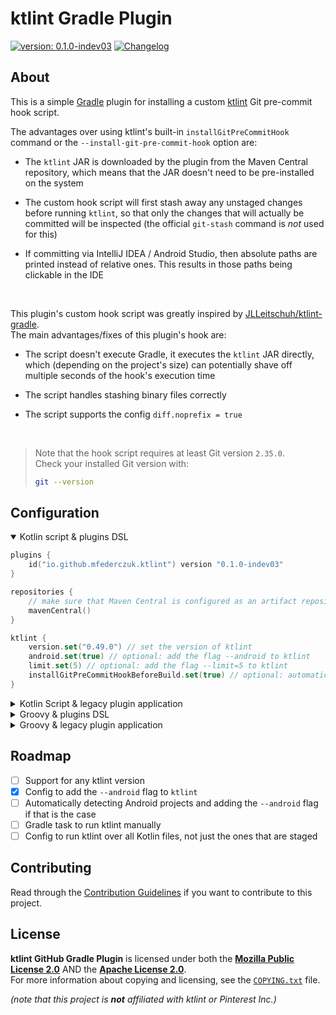 <!--
  Copyright (c) 2023 Michael Federczuk
  SPDX-License-Identifier: CC-BY-SA-4.0
-->

# ktlint Gradle Plugin #

[version_shield]: https://img.shields.io/badge/version-0.1.0--indev03-informational.svg
[release_page]: https://github.com/mfederczuk/ktlint-gradle-plugin/releases/tag/v0.1.0-indev03 "Release v0.1.0-indev03"
[![version: 0.1.0-indev03][version_shield]][release_page]
[![Changelog](https://img.shields.io/badge/-Changelog-informational.svg)](CHANGELOG.md "Changelog")

## About ##

This is a simple [Gradle] plugin for installing a custom [ktlint] Git pre-commit hook script.

The advantages over using ktlint's built-in `installGitPreCommitHook` command or
the `--install-git-pre-commit-hook` option are:

* The `ktlint` JAR is downloaded by the plugin from the Maven Central repository, which means that the JAR doesn't need
  to be pre-installed on the system

* The custom hook script will first stash away any unstaged changes before running `ktlint`, so that only the changes
  that will actually be committed will be inspected (the official `git-stash` command is *not* used for this)

* If committing via IntelliJ IDEA / Android Studio, then absolute paths are printed instead of relative ones.
  This results in those paths being clickable in the IDE

&#8203;

This plugin's custom hook script was greatly inspired by [JLLeitschuh/ktlint-gradle].  
The main advantages/fixes of this plugin's hook are:

* The script doesn't execute Gradle, it executes the `ktlint` JAR directly, which (depending on the project's size) can
  potentially shave off multiple seconds of the hook's execution time

* The script handles stashing binary files correctly

* The script supports the config `diff.noprefix = true`

&#8203;

> Note that the hook script requires at least Git version `2.35.0`.  
> Check your installed Git version with:
>
> ```sh
> git --version
> ```

[Gradle]: <https://gradle.org> "Gradle Build Tool"
[ktlint]: <https://github.com/pinterest/ktlint> "pinterest/ktlint: An anti-bikeshedding Kotlin linter with built-in formatter"
[JLLeitschuh/ktlint-gradle]: <https://github.com/JLLeitschuh/ktlint-gradle> "JLLeitschuh/ktlint-gradle: A ktlint gradle plugin"

## Configuration ##

<!-- markdownlint-disable no-inline-html -->

<details open>
<summary>Kotlin script & plugins DSL</summary>

```kotlin
plugins {
	id("io.github.mfederczuk.ktlint") version "0.1.0-indev03"
}

repositories {
	// make sure that Maven Central is configured as an artifact repository
	mavenCentral()
}

ktlint {
	version.set("0.49.0") // set the version of ktlint
	android.set(true) // optional: add the flag --android to ktlint
	limit.set(5) // optional: add the flag --limit=5 to ktlint
	installGitPreCommitHookBeforeBuild.set(true) // optional: automatically installs the hook every time before a build is started
}
```

</details>

<details>
<summary>Kotlin Script & legacy plugin application</summary>

```kotlin
buildscript {
	repositories {
		maven("https://plugins.gradle.org/m2/")
	}
	dependencies {
		classpath("io.github.mfederczuk:ktlint-gradle-plugin:0.1.0-indev03")
	}
}

apply(plugin = "io.github.mfederczuk.ktlint")

repositories {
	// make sure that Maven Central is configured as an artifact repository
	mavenCentral()
}

ktlint {
	version.set("0.49.0") // set the version of ktlint
	android.set(true) // optional: add the flag --android to ktlint
	limit.set(5) // optional: add the flag --limit=5 to ktlint
	installGitPreCommitHookBeforeBuild.set(true) // optional: automatically installs the hook every time before a build is started
}
```

</details>

<details>
<summary>Groovy & plugins DSL</summary>

```groovy
plugins {
	id 'io.github.mfederczuk.ktlint' version '0.1.0-indev03'
}

repositories {
	// make sure that Maven Central is configured as an artifact repository
	mavenCentral()
}

ktlint {
	version = '0.49.0' // set the version of ktlint
	android = true // optional: add the flag --android to ktlint
	limit = 5 // optional: add the flag --limit=5 to ktlint
	installGitPreCommitHookBeforeBuild = true // optional: automatically installs the hook every time before a build is started
}
```

</details>

<details>
<summary>Groovy & legacy plugin application</summary>

```groovy
buildscript {
	repositories {
		maven { url 'https://plugins.gradle.org/m2/' }
	}
	dependencies {
		classpath 'io.github.mfederczuk:ktlint-gradle-plugin:0.1.0-indev03'
	}
}

apply plugin: 'io.github.mfederczuk.ktlint'

repositories {
	// make sure that Maven Central is configured as an artifact repository
	mavenCentral()
}

ktlint {
	version = '0.49.0' // set the version of ktlint
	android = true // optional: add the flag --android to ktlint
	limit = 5 // optional: add the flag --limit=5 to ktlint
	installGitPreCommitHookBeforeBuild = true // optional: automatically installs the hook every time before a build is started
}
```

</details>

<!-- markdownlint-enable no-inline-html -->

## Roadmap ##

* [ ] Support for any ktlint version
* [x] Config to add the `--android` flag to `ktlint`
* [ ] Automatically detecting Android projects and adding the `--android` flag if that is the case
* [ ] Gradle task to run ktlint manually
* [ ] Config to run ktlint over all Kotlin files, not just the ones that are staged

## Contributing ##

Read through the [Contribution Guidelines](CONTRIBUTING.md) if you want to contribute to this project.

## License ##

**ktlint GitHub Gradle Plugin** is licensed under both the [**Mozilla Public License 2.0**](LICENSES/MPL-2.0.txt) AND
the [**Apache License 2.0**](LICENSES/Apache-2.0.txt).  
For more information about copying and licensing, see the [`COPYING.txt`](COPYING.txt) file.

_(note that this project is **not** affiliated with ktlint or Pinterest Inc.)_
